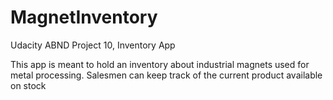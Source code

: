 # MagnetInventory
Udacity ABND Project 10, Inventory App

This app is meant to hold an inventory about industrial magnets used for metal processing. Salesmen can keep track of the current product available on stock
